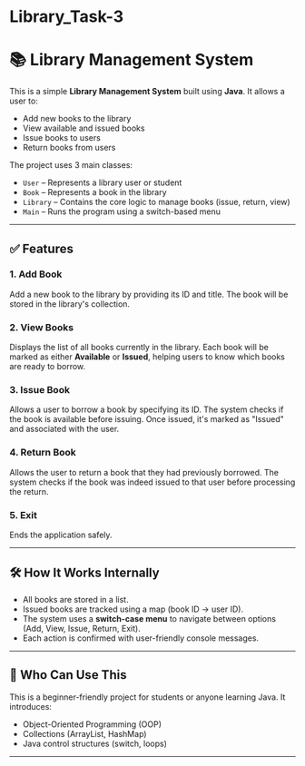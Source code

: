 # Library_Task-3

# 📚 Library Management System

This is a simple **Library Management System** built using **Java**. It allows a user to:
- Add new books to the library
- View available and issued books
- Issue books to users
- Return books from users

The project uses 3 main classes:
- `User` – Represents a library user or student
- `Book` – Represents a book in the library
- `Library` – Contains the core logic to manage books (issue, return, view)
- `Main` – Runs the program using a switch-based menu

---

## ✅ Features

### 1. Add Book
Add a new book to the library by providing its ID and title. The book will be stored in the library's collection.

### 2. View Books
Displays the list of all books currently in the library. Each book will be marked as either **Available** or **Issued**, helping users to know which books are ready to borrow.

### 3. Issue Book
Allows a user to borrow a book by specifying its ID. The system checks if the book is available before issuing. Once issued, it's marked as "Issued" and associated with the user.

### 4. Return Book
Allows the user to return a book that they had previously borrowed. The system checks if the book was indeed issued to that user before processing the return.

### 5. Exit
Ends the application safely.

---

## 🛠️ How It Works Internally

- All books are stored in a list.
- Issued books are tracked using a map (book ID → user ID).
- The system uses a **switch-case menu** to navigate between options (Add, View, Issue, Return, Exit).
- Each action is confirmed with user-friendly console messages.

---

## 👤 Who Can Use This
This is a beginner-friendly project for students or anyone learning Java. It introduces:
- Object-Oriented Programming (OOP)
- Collections (ArrayList, HashMap)
- Java control structures (switch, loops)

---

